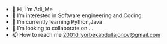 - 👋 Hi, I’m Adi_Me
- 👀 I’m interested in Software engineering and Coding
- 🌱 I’m currently learning Python,Java
- 💞️ I’m looking to collaborate on ...
- 📫 How to reach me 2001dilyorbekabdullajonov@gmail.com

<!---
Dilyorbekabdullajonov/Dilyorbekabdullajonov is a ✨ special ✨ repository because its `README.md` (this file) appears on your GitHub profile.
You can click the Preview link to take a look at your changes.
--->

